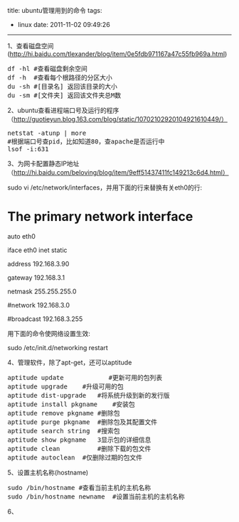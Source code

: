 title: ubuntu管理用到的命令
tags:
  - linux
date: 2011-11-02 09:49:26
---

1、查看磁盘空间 (http://hi.baidu.com/tlexander/blog/item/0e5fdb971167a47c55fb969a.html)

<pre class="brush:shell">df -hl #查看磁盘剩余空间
df -h  #查看每个根路径的分区大小
du -sh #[目录名] 返回该目录的大小
du -sm #[文件夹] 返回该文件夹总M数</pre>

2、ubuntu查看进程端口号及运行的程序 （http://guotieyun.blog.163.com/blog/static/10702102920104921610449/）

<pre class="brush:shell">netstat -atunp | more
#根据端口号查pid，比如知道80，查apache是否运行中
lsof -i:631</pre>

3、为网卡配置静态IP地址 （http://hi.baidu.com/beloving/blog/item/9eff51437411fc149213c6d4.html）

sudo vi /etc/network/interfaces，并用下面的行来替换有关eth0的行:

# The primary network interface

auto eth0

iface eth0 inet static

address 192.168.3.90

gateway 192.168.3.1

netmask 255.255.255.0

#network 192.168.3.0

#broadcast 192.168.3.255

用下面的命令使网络设置生效:

sudo /etc/init.d/networking restart

4、管理软件，除了apt-get，还可以aptitude

<pre class="brush:shell">aptitude update	        #更新可用的包列表
aptitude upgrade	#升级可用的包
aptitude dist-upgrade	#将系统升级到新的发行版
aptitude install pkgname	#安装包
aptitude remove pkgname	#删除包
aptitude purge pkgname	#删除包及其配置文件
aptitude search string	#搜索包
aptitude show pkgname	3显示包的详细信息
aptitude clean	        #删除下载的包文件
aptitude autoclean	#仅删除过期的包文件</pre>

5、设置主机名称(hostname)

<pre class="brush:shell">sudo /bin/hostname #查看当前主机的主机名称
sudo /bin/hostname newname  #设置当前主机的主机名称</pre>

6、
